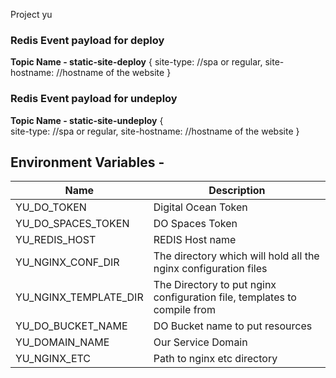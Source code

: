 Project yu
 
### Redis Event payload for deploy
**Topic Name - static-site-deploy**
{
    site-type: //spa or regular,
    site-hostname: //hostname of the website 
}

### Redis Event payload for undeploy
**Topic Name - static-site-undeploy**
{       
    site-type: //spa or regular,
    site-hostname: //hostname of the website 
}

## Environment Variables  - 

|Name|Description|
|-----|-----------|
|YU_DO_TOKEN|Digital Ocean Token|
|YU_DO_SPACES_TOKEN|DO Spaces Token|
|YU_REDIS_HOST|REDIS Host name|
|YU_NGINX_CONF_DIR|The directory which will hold all the nginx configuration files|
|YU_NGINX_TEMPLATE_DIR|The Directory to put nginx configuration file, templates to compile from|
|YU_DO_BUCKET_NAME|DO Bucket name to put resources|
|YU_DOMAIN_NAME|Our Service Domain|
|YU_NGINX_ETC|Path to nginx etc directory|
